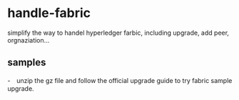 # handle-fabric
simplify the way to handel hyperledger farbic, including upgrade, add peer, orgnaziation...

## samples
-　unzip the gz file and follow the official upgrade guide to try fabric sample upgrade.